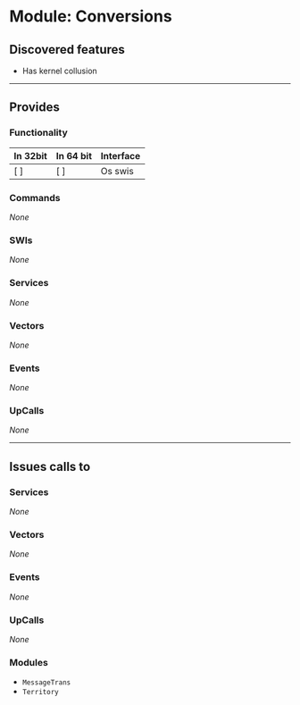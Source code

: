 # Module: Conversions

## Discovered features


* Has kernel collusion

---

## Provides

### Functionality

| In 32bit | In 64 bit | Interface |
|----------|-----------|-----------|
| [ ]      | [ ]       | Os swis |

### Commands


*None*


### SWIs


*None*


### Services


*None*


### Vectors


*None*


### Events


*None*


### UpCalls


*None*


---

## Issues calls to

### Services


*None*


### Vectors


*None*


### Events


*None*


### UpCalls


*None*


### Modules


* `MessageTrans`
* `Territory`


